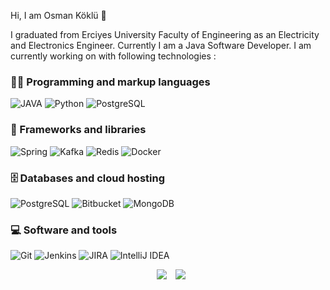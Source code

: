 Hi, I am Osman Köklü 👋


I graduated from Erciyes University Faculty of Engineering as an Electricity and Electronics Engineer. Currently I am a Java Software Developer.
I am currently working on with following technologies :

### 👨‍💻 Programming and markup languages

<p>

![JAVA](https://custom-icon-badges.demolab.com/badge/Java-007396.svg?logo=java&logoColor=white)
![Python](https://img.shields.io/badge/Python-14354C.svg?logo=python&logoColor=white)
![PostgreSQL](https://custom-icon-badges.demolab.com/badge/SQL-025E8C.svg?logo=database&logoColor=white)

</p>

### 🧰 Frameworks and libraries

<p>
	
![Spring](https://img.shields.io/badge/Spring-6DB33F?style=for-the-badge&logo=spring&logoColor=white)
![Kafka](https://img.shields.io/badge/Kafka-000000.svg?logo=apachekafka&logoColor=white)
![Redis](https://img.shields.io/badge/Redis-DC382D.svg?logo=redis&logoColor=white)
![Docker](https://img.shields.io/badge/Docker-2496ED?logo=docker&logoColor=white)
	

</p>

### 🗄️ Databases and cloud hosting

<p>
	
![PostgreSQL](https://img.shields.io/badge/PostgreSQL-316192?style=for-the-badge&logo=postgresql&logoColor=white)
![Bitbucket](https://img.shields.io/badge/Bitbucket-0052CC.svg?logo=bitbucket&logoColor=white)
![MongoDB](https://img.shields.io/badge/MongoDB-4ea94b.svg?logo=mongodb&logoColor=white)
	
	
</p>

### 💻 Software and tools

<p>

![Git](https://img.shields.io/badge/Git-F05033.svg?logo=git&logoColor=white)
![Jenkins](https://img.shields.io/badge/Jenkins-D24939.svg?logo=jenkins&logoColor=white)
![JIRA](https://img.shields.io/badge/JIRA-0052CC.svg?logo=jira&logoColor=white)
![IntelliJ IDEA](https://img.shields.io/badge/IntelliJ%20IDEA-000000.svg?logo=intellij-idea&logoColor=white)

</p>




<p align="center">
 <div align="center"  class="icons-social" style="margin-left: 10px;">
        <a style="margin-left: 10px;"  target="_blank" href="https://www.linkedin.com/in/osmankoklu/">
			<img src="https://img.icons8.com/doodle/40/000000/linkedin--v2.png"></a>
        <a style="margin-left: 10px;" target="_blank" href="https://github.com/kokluosman">
		<img src="https://img.icons8.com/doodle/40/000000/github--v1.png"></a>
		<a style="margin-left: 10px;" target="_blank" href="#">
				
</p>


